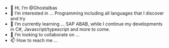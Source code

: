 - 👋 Hi, I’m @Ghostalbas
- 👀 I’m interested in ... Programming including all languages that I discover and try
- 🌱 I’m currently learning ... SAP ABAB, while I continue my developments in C#, Javascript/typescript and more to come.
- 💞️ I’m looking to collaborate on ...
- 📫 How to reach me ...

<!---
Ghostalbas/Ghostalbas is a ✨ special ✨ repository because its `README.md` (this file) appears on your GitHub profile.
You can click the Preview link to take a look at your changes.
--->
